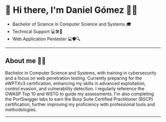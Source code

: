 # 👋 Hi there, I'm Daniel Gómez 🕵️‍♀️ 

- Bachelor of Science in Computer Science and Systems 🎓 
- Technical Support 💻🛠️🔧
- Web Application Pentester 💻🛡️🔍

---

## About me 🙋‍♂️

Bachelor in Computer Science and Systems, with training in cybersecurity and a focus on web penetration testing. Currently preparing for the eWPTXv3 certification, enhancing my skills in advanced exploitation, control evasion, and vulnerability detection. I regularly reference the OWASP Top 10 and WSTG to guide my assessments. I'm also completing the PortSwigger labs to earn the Burp Suite Certified Practitioner (BSCP) certification, further improving my proficiency with professional tools and methodologies.

---
